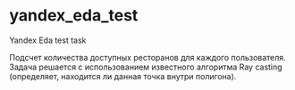 # yandex_eda_test
Yandex Eda test task

Подсчет количества доступных ресторанов для каждого пользователя. Задача решается с использованием известного алгоритма Ray casting (определяет, находится ли данная точка внутри полигона).
